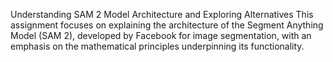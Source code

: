 Understanding SAM 2 Model Architecture and Exploring Alternatives
This assignment focuses on explaining the architecture of the Segment Anything Model (SAM 2), developed by Facebook for image segmentation, with an emphasis on the mathematical principles underpinning its functionality.

